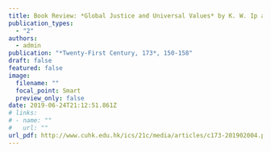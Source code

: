 ```yaml
---
title: Book Review: *Global Justice and Universal Values* by K. W. Ip and S. M. Tsang (in Chinese)
publication_types:
  - "2"
authors:
  - admin
publication: "*Twenty-First Century, 173*, 150-158"
draft: false
featured: false
image:
  filename: ""
  focal_point: Smart
  preview_only: false
date: 2019-06-24T21:12:51.861Z
# links:
# - name: ""
#   url: ""
url_pdf: http://www.cuhk.edu.hk/ics/21c/media/articles/c173-201902004.pdf
---
```

